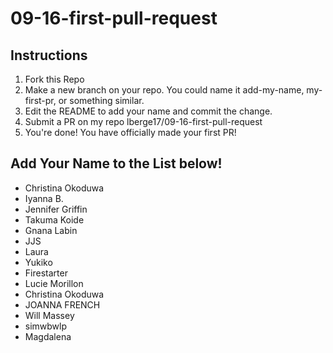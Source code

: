 # 09-16-first-pull-request

## Instructions
1. Fork this Repo
2. Make a new branch on your repo. You could name it add-my-name, my-first-pr, or something similar.
3. Edit the README to add your name and commit the change.
4. Submit a PR on my repo lberge17/09-16-first-pull-request
5. You're done! You have officially made your first PR!

## Add Your Name to the List below!

- Christina Okoduwa
- Iyanna B.
- Jennifer Griffin
- Takuma Koide
- Gnana Labin
- JJS
- Laura
- Yukiko
- Firestarter
- Lucie Morillon
- Christina Okoduwa
- JOANNA FRENCH
- Will Massey
- simwbwlp
- Magdalena
